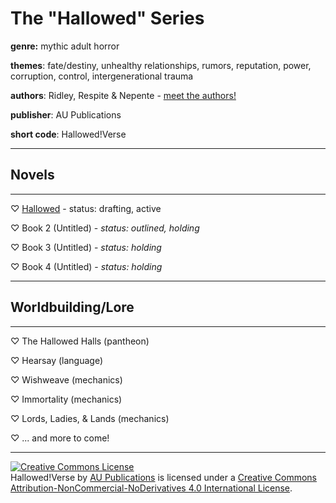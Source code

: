
# The "Hallowed" Series
**genre:** mythic adult horror

**themes**:  fate/destiny, unhealthy relationships, rumors, reputation, power, corruption, control, intergenerational trauma

**authors**:  Ridley, Respite & Nepente
	- [meet the authors!](https://advertiser-unfriendly.com/_hallowed1/Hallowed-Authors.md)

**publisher**: AU Publications

**short code**: Hallowed!Verse

---
## Novels
---

♡ [Hallowed](/_hallowed1/Hallowed-TOC.md)
	- status: drafting, active

♡ Book 2 (Untitled)
	- *status: outlined, holding*

♡ Book 3 (Untitled)
	- *status: holding*

♡ Book 4 (Untitled)
	- *status: holding*

---
## Worldbuilding/Lore
---
♡ The Hallowed Halls (pantheon)

♡ Hearsay (language)

♡ Wishweave (mechanics)

♡ Immortality (mechanics)

♡ Lords, Ladies, & Lands (mechanics)

♡ ... and more to come!

---

<a rel="license" href="http://creativecommons.org/licenses/by-nc-nd/4.0/"><img alt="Creative Commons License" style="border-width:0" src="https://i.creativecommons.org/l/by-nc-nd/4.0/88x31.png" /></a><br /><span xmlns:dct="http://purl.org/dc/terms/" property="dct:title">Hallowed!Verse</span> by <a xmlns:cc="http://creativecommons.org/ns#" href="https://advertiser-unfriendly.github.io" property="cc:attributionName" rel="cc:attributionURL">AU Publications</a> is licensed under a <a rel="license" href="http://creativecommons.org/licenses/by-nc-nd/4.0/">Creative Commons Attribution-NonCommercial-NoDerivatives 4.0 International License</a>.<br />

